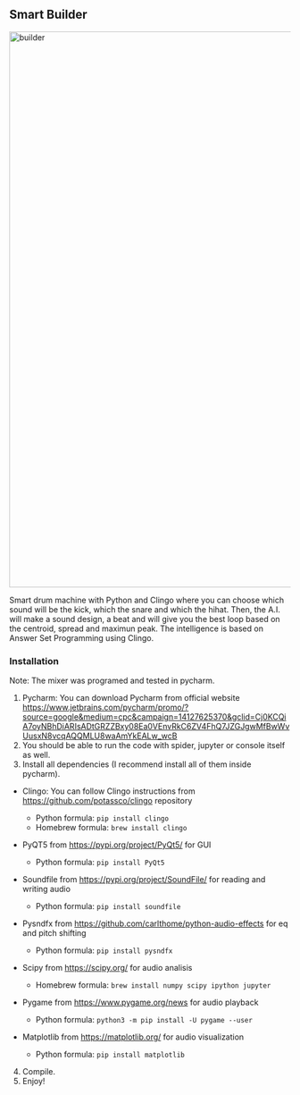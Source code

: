 ## Smart Builder

<img width="995" alt="builder" src="https://user-images.githubusercontent.com/47612276/143788853-f8e6d8c9-085d-445d-990b-ada0aa87f816.png">

Smart drum machine with Python and Clingo where you can choose which sound will be the kick, which the snare and which the hihat. Then, the A.I. will make a sound
design, a beat and will give you the best loop based on the centroid, spread and maximun peak. The intelligence is based on Answer Set Programming using Clingo.

### Installation

Note: The mixer was programed and tested in pycharm.

1. Pycharm: You can download Pycharm from official website https://www.jetbrains.com/pycharm/promo/?source=google&medium=cpc&campaign=14127625370&gclid=Cj0KCQiA7oyNBhDiARIsADtGRZZBxy08Ea0VEnvRkC6ZV4FhQ7JZGJgwMfBwWvUusxN8vcqAQQMLU8waAmYkEALw_wcB
2. You should be able to run the code with spider, jupyter or console itself as well.
3. Install all dependencies (I recommend install all of them inside pycharm).
* Clingo: You can follow Clingo instructions from https://github.com/potassco/clingo repository
  - Python formula: ```pip install clingo``` 
  - Homebrew formula: ```brew install clingo```
  
* PyQT5 from https://pypi.org/project/PyQt5/ for GUI
  - Python formula: ```pip install PyQt5```
  
* Soundfile from https://pypi.org/project/SoundFile/ for reading and writing audio
  - Python formula: ```pip install soundfile``` 
  
* Pysndfx from https://github.com/carlthome/python-audio-effects for eq and pitch shifting
  - Python formula: ```pip install pysndfx```

* Scipy from https://scipy.org/ for audio analisis
  - Homebrew formula: ```brew install numpy scipy ipython jupyter```
  
* Pygame from https://www.pygame.org/news for audio playback
  - Python formula: ```python3 -m pip install -U pygame --user```
  
* Matplotlib from https://matplotlib.org/ for audio visualization
  - Python formula: ```pip install matplotlib```
  
4. Compile.
5. Enjoy!
